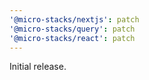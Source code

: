 ```yaml
---
'@micro-stacks/nextjs': patch
'@micro-stacks/query': patch
'@micro-stacks/react': patch
---
```


Initial release.
